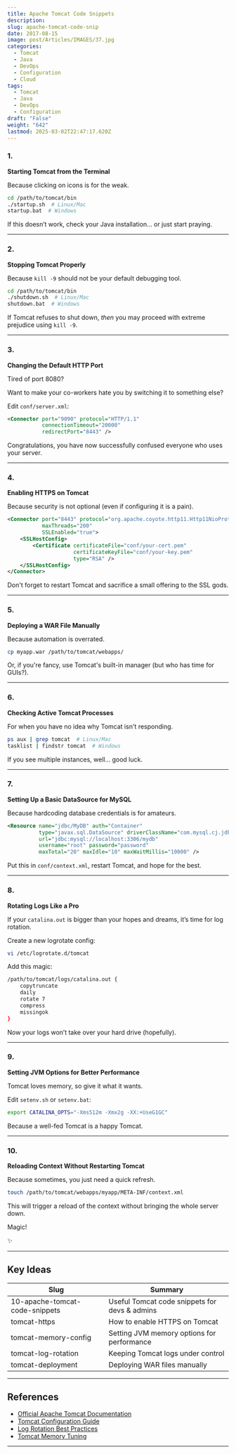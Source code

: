 ```yaml
---
title: Apache Tomcat Code Snippets
description: 
slug: apache-tomcat-code-snip
date: 2017-08-15
image: post/Articles/IMAGES/37.jpg
categories:
  - Tomcat
  - Java
  - DevOps
  - Configuration
  - Cloud
tags:
  - Tomcat
  - Java
  - DevOps
  - Configuration
draft: "False"
weight: "642"
lastmod: 2025-03-02T22:47:17.620Z
---
```

<!-- 
## 10 Apache Tomcat Code Snippets You Need in Your Life

Ah, Apache Tomcat.

That wonderful beast that powers many of our Java web applications while simultaneously making us question our life choices when it refuses to start.

If you've ever had to wrestle with `server.xml` or wondered why your logs look like something straight out of the Matrix, this article is for you.

Let's dive into 10 essential Apache Tomcat code snippets to make your life easier (or at least marginally less painful).

--- -->

### 1.

**Starting Tomcat from the Terminal**

Because clicking on icons is for the weak.

```sh
cd /path/to/tomcat/bin
./startup.sh  # Linux/Mac
startup.bat  # Windows
```

If this doesn’t work, check your Java installation… or just start praying.

***

### 2.

**Stopping Tomcat Properly**

Because `kill -9` should not be your default debugging tool.

```sh
cd /path/to/tomcat/bin
./shutdown.sh  # Linux/Mac
shutdown.bat  # Windows
```

If Tomcat refuses to shut down, *then* you may proceed with extreme prejudice using `kill -9`.

***

### 3.

**Changing the Default HTTP Port**

Tired of port 8080?

Want to make your co-workers hate you by switching it to something else?

Edit `conf/server.xml`:

```xml
<Connector port="9090" protocol="HTTP/1.1"
           connectionTimeout="20000"
           redirectPort="8443" />
```

Congratulations, you have now successfully confused everyone who uses your server.

***

### 4.

**Enabling HTTPS on Tomcat**

Because security is not optional (even if configuring it is a pain).

```xml
<Connector port="8443" protocol="org.apache.coyote.http11.Http11NioProtocol"
           maxThreads="200"
           SSLEnabled="true">
    <SSLHostConfig>
        <Certificate certificateFile="conf/your-cert.pem"
                     certificateKeyFile="conf/your-key.pem"
                     type="RSA" />
    </SSLHostConfig>
</Connector>
```

Don't forget to restart Tomcat and sacrifice a small offering to the SSL gods.

***

### 5.

**Deploying a WAR File Manually**

Because automation is overrated.

```sh
cp myapp.war /path/to/tomcat/webapps/
```

Or, if you're fancy, use Tomcat's built-in manager (but who has time for GUIs?).

***

### 6.

**Checking Active Tomcat Processes**

For when you have no idea why Tomcat isn't responding.

```sh
ps aux | grep tomcat  # Linux/Mac
tasklist | findstr tomcat  # Windows
```

If you see multiple instances, well… good luck.

***

### 7.

**Setting Up a Basic DataSource for MySQL**

Because hardcoding database credentials is for amateurs.

```xml
<Resource name="jdbc/MyDB" auth="Container"
          type="javax.sql.DataSource" driverClassName="com.mysql.cj.jdbc.Driver"
          url="jdbc:mysql://localhost:3306/mydb"
          username="root" password="password"
          maxTotal="20" maxIdle="10" maxWaitMillis="10000" />
```

Put this in `conf/context.xml`, restart Tomcat, and hope for the best.

***

### 8.

**Rotating Logs Like a Pro**

If your `catalina.out` is bigger than your hopes and dreams, it’s time for log rotation.

Create a new logrotate config:

```sh
vi /etc/logrotate.d/tomcat
```

Add this magic:

```sh
/path/to/tomcat/logs/catalina.out {
    copytruncate
    daily
    rotate 7
    compress
    missingok
}
```

Now your logs won’t take over your hard drive (hopefully).

***

### 9.

**Setting JVM Options for Better Performance**

Tomcat loves memory, so give it what it wants.

Edit `setenv.sh` or `setenv.bat`:

```sh
export CATALINA_OPTS="-Xms512m -Xmx2g -XX:+UseG1GC"
```

Because a well-fed Tomcat is a happy Tomcat.

***

### 10.

**Reloading Context Without Restarting Tomcat**

Because sometimes, you just need a quick refresh.

```sh
touch /path/to/tomcat/webapps/myapp/META-INF/context.xml
```

This will trigger a reload of the context without bringing the whole server down.

Magic!

✨

***

## Key Ideas

| Slug                           | Summary                                       |
| ------------------------------ | --------------------------------------------- |
| 10-apache-tomcat-code-snippets | Useful Tomcat code snippets for devs & admins |
| tomcat-https                   | How to enable HTTPS on Tomcat                 |
| tomcat-memory-config           | Setting JVM memory options for performance    |
| tomcat-log-rotation            | Keeping Tomcat logs under control             |
| tomcat-deployment              | Deploying WAR files manually                  |

***

## References

* [Official Apache Tomcat Documentation](https://tomcat.apache.org/)
* [Tomcat Configuration Guide](https://tomcat.apache.org/tomcat-9.0-doc/config/)
* [Log Rotation Best Practices](https://www.baeldung.com/linux/logrotate)
* [Tomcat Memory Tuning](https://www.javacodegeeks.com/2013/03/tuning-jvm-tomcat-memory-settings.html)

***
